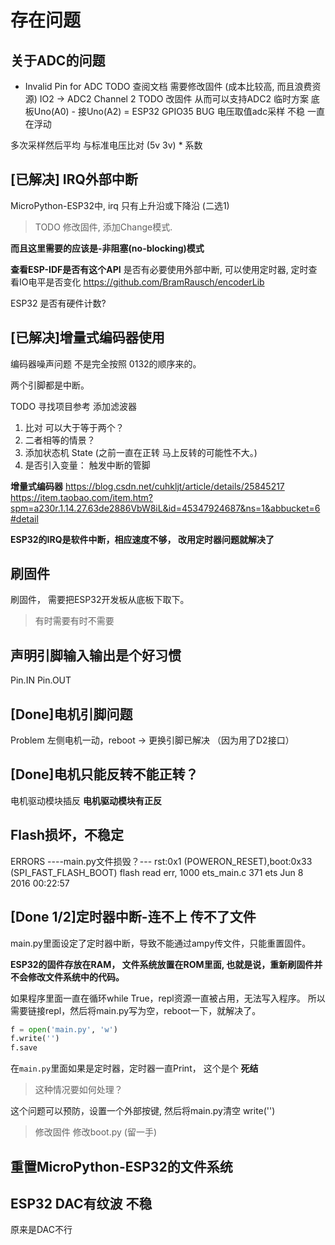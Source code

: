 # 存在问题

## 关于ADC的问题

- Invalid Pin for ADC
TODO 查阅文档 需要修改固件 (成本比较高, 而且浪费资源)
IO2 -> ADC2 Channel 2
TODO 改固件 从而可以支持ADC2
临时方案 底板Uno(A0) - 接Uno(A2) = ESP32 GPIO35
BUG 电压取值adc采样 不稳 一直在浮动 

多次采样然后平均
与标准电压比对 (5v 3v) * 系数

## [已解决] IRQ外部中断

MicroPython-ESP32中, irq 只有上升沿或下降沿 (二选1)

>TODO 修改固件, 添加Change模式. 

**而且这里需要的应该是-非阻塞(no-blocking)模式**


**查看ESP-IDF是否有这个API**
是否有必要使用外部中断, 可以使用定时器, 定时查看IO电平是否变化
https://github.com/BramRausch/encoderLib


ESP32 是否有硬件计数?


## [已解决]增量式编码器使用
编码器噪声问题 不是完全按照 0132的顺序来的。

两个引脚都是中断。

TODO 寻找项目参考
添加滤波器

1. 比对 可以大于等于两个？
2. 二者相等的情景？ 
3. 添加状态机 State (之前一直在正转 马上反转的可能性不大。)
4. 是否引入变量： 触发中断的管脚

**增量式编码器**
https://blog.csdn.net/cuhkljt/article/details/25845217
https://item.taobao.com/item.htm?spm=a230r.1.14.27.63de2886VbW8iL&id=45347924687&ns=1&abbucket=6#detail


**ESP32的IRQ是软件中断，相应速度不够， 改用定时器问题就解决了**


## 刷固件

刷固件， 需要把ESP32开发板从底板下取下。
> 有时需要有时不需要

## 声明引脚输入输出是个好习惯
Pin.IN
Pin.OUT

## [Done]电机引脚问题

Problem 左侧电机一动，reboot -> 更换引脚已解决 （因为用了D2接口）


## [Done]电机只能反转不能正转？
电机驱动模块插反
**电机驱动模块有正反**

## Flash损坏，不稳定

ERRORS
----main.py文件损毁？---
rst:0x1 (POWERON_RESET),boot:0x33 (SPI_FAST_FLASH_BOOT)
flash read err, 1000
ets_main.c 371 
ets Jun  8 2016 00:22:57


## [Done 1/2]定时器中断-连不上 传不了文件

main.py里面设定了定时器中断，导致不能通过ampy传文件，只能重置固件。

**ESP32的固件存放在RAM， 文件系统放置在ROM里面, 也就是说，重新刷固件并不会修改文件系统中的代码。**

如果程序里面一直在循环while True，repl资源一直被占用，无法写入程序。
所以需要链接repl，然后将main.py写为空，reboot一下，就解决了。

```python
f = open('main.py', 'w')
f.write('')
f.save
```


在`main.py`里面如果是定时器，定时器一直Print， 这个是个 **死结**
> 这种情况要如何处理？

这个问题可以预防，设置一个外部按键, 然后将main.py清空  write('')
> 修改固件 修改boot.py (留一手)

## 重置MicroPython-ESP32的文件系统


## ESP32 DAC有纹波 不稳
原来是DAC不行
